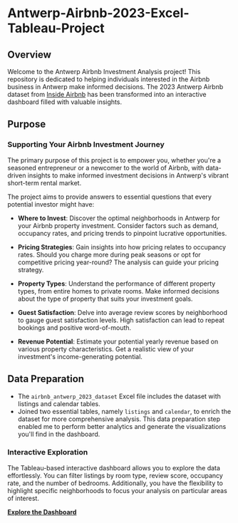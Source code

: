# Antwerp-Airbnb-2023-Excel-Tableau-Project

## Overview

Welcome to the Antwerp Airbnb Investment Analysis project! This repository is dedicated to helping individuals interested in the Airbnb business in Antwerp make informed decisions. The 2023 Antwerp Airbnb dataset from [Inside Airbnb](http://insideairbnb.com/get-the-data/) has been transformed into an interactive dashboard filled with valuable insights.

## Purpose

### Supporting Your Airbnb Investment Journey

The primary purpose of this project is to empower you, whether you're a seasoned entrepreneur or a newcomer to the world of Airbnb, with data-driven insights to make informed investment decisions in Antwerp's vibrant short-term rental market.

The project aims to provide answers to essential questions that every potential investor might have:

- **Where to Invest**: Discover the optimal neighborhoods in Antwerp for your Airbnb property investment. Consider factors such as demand, occupancy rates, and pricing trends to pinpoint lucrative opportunities.

- **Pricing Strategies**: Gain insights into how pricing relates to occupancy rates. Should you charge more during peak seasons or opt for competitive pricing year-round? The analysis can guide your pricing strategy.

- **Property Types**: Understand the performance of different property types, from entire homes to private rooms. Make informed decisions about the type of property that suits your investment goals.

- **Guest Satisfaction**: Delve into average review scores by neighborhood to gauge guest satisfaction levels. High satisfaction can lead to repeat bookings and positive word-of-mouth.

- **Revenue Potential**: Estimate your potential yearly revenue based on various property characteristics. Get a realistic view of your investment's income-generating potential.

## Data Preparation

- The `airbnb_antwerp_2023_dataset` Excel file includes the dataset with listings and calendar tables.
- Joined two essential tables, namely `listings` and `calendar`, to enrich the dataset for more comprehensive analysis. This data preparation step enabled me to perform better analytics and generate the visualizations you'll find in the dashboard.

### Interactive Exploration

The Tableau-based interactive dashboard allows you to explore the data effortlessly. You can filter listings by room type, review score, occupancy rate, and the number of bedrooms. Additionally, you have the flexibility to highlight specific neighborhoods to focus your analysis on particular areas of interest.

**[Explore the Dashboard](https://public.tableau.com/app/profile/nurdan.oktan/viz/Airbnb_Antwerp_2023/Dashboard1)**

